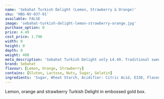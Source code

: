 ```yaml
---
name: 'Sebahat Turkish Delight (Lemon, Strawberry & Orange)'
sku: 'HBG-NV-037-01'
available: FALSE
image: 'sebahat-turkish-delight-lemon-strawberry-orange.jpg'
purchase_option: 0
price: 4.49
cost_price: 1.796
width: 0
height: 0
depth: 0
weight: 400
meta_description: 'Sebahat Turkish Delight only Ł4.49. Traditional sweets and more at Humbugs Confectionery Store. Specialists in satisfying your sweet tooth!'
brand: Sebahat
flavour: [Lemon, Orange, Strawberry]
contains: [Gluten, Lactose, Nuts, Sugar, Gelatin]
ingredients: 'Sugar, Wheat Starch, Acidifier: Citric Acid, E330, Flavourings: Orange, Lemon, Strawberry, Colourings: E120, E141, E160B'
---
```

Lemon, orange and strawberry Turkish Delight in embossed gold box.